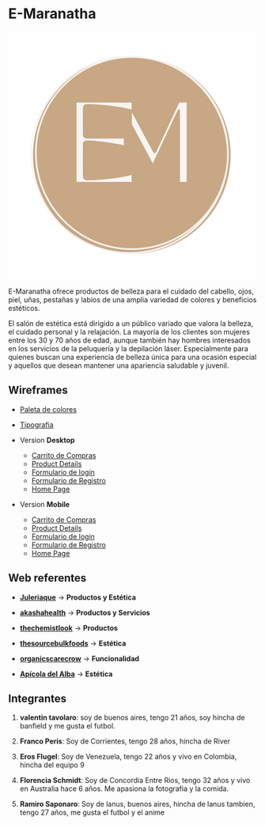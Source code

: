 # E-Maranatha

![Logo E-Maranatha](/public/img/maranatha_logo.png "Ir a la página web")

E-Maranatha ofrece productos de belleza para el cuidado del cabello, ojos, piel, uñas, pestañas y labios de una amplia variedad de colores y beneficios estéticos.

El salón de estética está dirigido a un público variado que valora la belleza, el cuidado personal y la relajación. La mayoría de los clientes son mujeres entre los 30 y 70 años de edad, aunque también hay hombres interesados en los servicios de la peluquería y la depilación láser. Especialmente para quienes buscan una experiencia de belleza única para una ocasión especial y aquellos que desean mantener una apariencia saludable y juvenil.

## Wireframes

- [Paleta de colores](https://coolors.co/palette/f7f6f4-e8e2d5-c9a885-b69c7f-737061 "Selected by Florencia Schdmit")
- [Tipografia](https://fonts.google.com/specimen/Karla?query=karla "Selected by Florencia Schmidt")

- Version **Desktop**

  - [Carrito de Compras](https://marvelapp.com/prototype/ef88333/screen/91551651 "by Eros Flugel")
  - [Product Details](https://miro.com/app/board/uXjVMMVPRvw=/?share_link_id=513832179905 "by Franco Peris")
  - [Formulario de login](https://marvelapp.com/prototype/6b68jhh/screen/91563701 "by Valentin Tavolaro")
  - [Formulario de Registro](https://marvelapp.com/prototype/19b2idj4/screen/91582081 "by Ramiro Saponaro")
  - [Home Page](https://marvelapp.com/prototype/6b4c03a/screen/91578688 "by Florenncia Schmidt")


- Version **Mobile**

  - [Carrito de Compras](https://marvelapp.com/prototype/ef88333/screen/91574878 "by Eros Flugel")
  - [Product Details](https://miro.com/app/board/uXjVMMVPRvw=/?share_link_id=513832179905 "by Franco Peris")
  - [Formulario de login](https://marvelapp.com/prototype/6b68jhh/screen/91564062 "by Valentin Tavolaro")
  - [Formulario de Registro](https://marvelapp.com/prototype/19b2idj4/screen/91582398 "by Ramiro Saponaro")
  - [Home Page](https://marvelapp.com/prototype/6b4c03a/screen/91579043 "by Florenncia Schmidt")
  

## Web referentes

<!--
Opciones para agregar como tipo:

-Productos o Servicios
-Clientes o Público
-Estética
-Funcionalidades
-->

- [**Juleriaque**](https://www.juleriaque.com.ar/ "E-commerce de productos similares con una estética muy acertada") -> **Productos y Estética**
- [**akashahealth**](https://akashahealth.com.au "Web que ofrece servicio terapias que sirve para el feature de consultas de nuestra web") -> **Productos y Servicios**
- [**thechemistlook**](https://thechemistlook.com.ar "E-commerce de productos de belleza de referencia") -> **Productos**
- [**thesourcebulkfoods**](https://shop.thesourcebulkfoods.com.au "Una web muy userfriendly, además tiene una buena gama de colores y tipografías que pueden ir bien con productos de belleza") -> **Estética**
- [**organicscarecrow**](https://organicscarecrow.com "Un E-commerce muy user friendly, sencillo y claro") -> **Funcionalidad**

- [**Apícola del Alba**](https://apicoladelalba.cl/ "El carrito de compras de esta página es estéticamente similar al producto deseado") -> **Estética**

## Integrantes

1. **valentin tavolaro**: soy de buenos aires, tengo 21 años, soy hincha de banfield y me gusta el futbol.

2. **Franco Peris**: Soy de Corrientes, tengo 28 años, hincha de River

3. **Eros Flugel**: Soy de Venezuela, tengo 22 años y vivo en Colombia, hincha del equipo 9

4. **Florencia Schmidt**: Soy de Concordia Entre Rios, tengo 32 años y vivo en Australia hace 6 años. Me apasiona la fotografia y la comida.

5. **Ramiro Saponaro**: Soy de lanus, buenos aires, hincha de lanus tambien, tengo 27 años, me gusta el futbol y el anime
